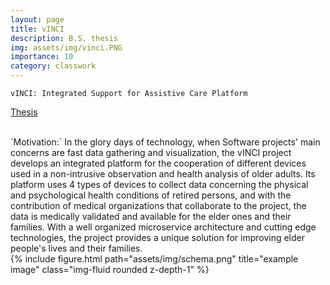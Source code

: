 ```yaml
---
layout: page
title: vINCI
description: B.S. thesis
img: assets/img/vinci.PNG
importance: 10
category: classwork
---
```

`vINCI: Integrated Support for Assistive Care Platform`
<p><a href="https://drive.google.com/file/d/1rxQlU5idbKN8tskGXMvGlyyeAdxh6kP-/view?usp=sharing" class="btn">Thesis</a></p>
<br>
`Motivation:` In the glory days of technology, when Software projects' main concerns are fast data gathering and visualization, the vINCI project develops an integrated platform for the cooperation of different devices used in a non-intrusive observation and health analysis of older adults. Its platform uses 4 types of devices to collect data concerning the physical and psychological health conditions of retired persons, and with the contribution of medical organizations that collaborate to the project, the data is medically validated and available for the elder ones and their families.
			With a well organized microservice architecture and cutting edge technologies, the project provides a unique solution for improving elder people's lives and their families.


<div class="row">
    <div class="col-sm-8 mt-3 mt-md-0" style="margin-left:auto;margin-right:auto">
        {% include figure.html path="assets/img/schema.png" title="example image" class="img-fluid rounded z-depth-1" %}
    </div>
</div>
<div class="caption">
 
</div>


